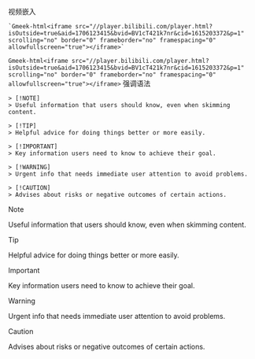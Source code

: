 视频嵌入
```
`Gmeek-html<iframe src="//player.bilibili.com/player.html?isOutside=true&aid=1706123415&bvid=BV1cT421k7nr&cid=1615203372&p=1" scrolling="no" border="0" frameborder="no" framespacing="0" allowfullscreen="true"></iframe>`
```
`Gmeek-html<iframe src="//player.bilibili.com/player.html?isOutside=true&aid=1706123415&bvid=BV1cT421k7nr&cid=1615203372&p=1" scrolling="no" border="0" frameborder="no" framespacing="0" allowfullscreen="true"></iframe>`
强调语法
```
> [!NOTE]
> Useful information that users should know, even when skimming content.

> [!TIP]
> Helpful advice for doing things better or more easily.

> [!IMPORTANT]
> Key information users need to know to achieve their goal.

> [!WARNING]
> Urgent info that needs immediate user attention to avoid problems.

> [!CAUTION]
> Advises about risks or negative outcomes of certain actions.
```
> [!NOTE]
> Useful information that users should know, even when skimming content.

> [!TIP]
> Helpful advice for doing things better or more easily.

> [!IMPORTANT]
> Key information users need to know to achieve their goal.

> [!WARNING]
> Urgent info that needs immediate user attention to avoid problems.

> [!CAUTION]
> Advises about risks or negative outcomes of certain actions.